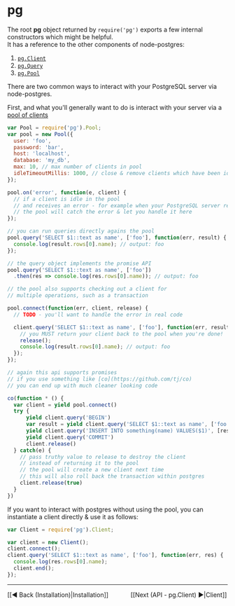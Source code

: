 # pg

The root __pg__ object returned by `require('pg')` exports a few internal constructors which might be helpful.  
It has a reference to the other components of node-postgres: 

1. [`pg.Client`](https://github.com/brianc/node-postgres/wiki/Client)
2. [`pg.Query`](https://github.com/brianc/node-postgres/wiki/Query)
3. [`pg.Pool`](https://github.com/brianc/node-pg-pool)

There are two common ways to interact with your PostgreSQL server via node-postgres.

First, and what you'll generally want to do is interact with your server via a [pool of clients](https://github.com/brianc/node-pg-pool)

```js
var Pool = require('pg').Pool;
var pool = new Pool({
  user: 'foo',
  password: 'bar',
  host: 'localhost',
  database: 'my_db',
  max: 10, // max number of clients in pool
  idleTimeoutMillis: 1000, // close & remove clients which have been idle > 1 second
});

pool.on('error', function(e, client) {
  // if a client is idle in the pool
  // and receives an error - for example when your PostgreSQL server restarts
  // the pool will catch the error & let you handle it here
});

// you can run queries directly agains the pool
pool.query('SELECT $1::text as name', ['foo'], function(err, result) {
  console.log(result.rows[0].name); // output: foo
});

// the query object implements the promise API
pool.query('SELECT $1::text as name', ['foo'])
  .then(res => console.log(res.rows[0].name)); // output: foo

// the pool also supports checking out a client for
// multiple operations, such as a transaction

pool.connect(function(err, client, release) {
  // TODO - you'll want to handle the error in real code

  client.query('SELECT $1::text as name', ['foo'], function(err, result) {
    // you MUST return your client back to the pool when you're done!
    release();
    console.log(result.rows[0].name); // output: foo
  });
});

// again this api supports promises
// if you use something like [co](https://github.com/tj/co) 
// you can end up with much cleaner looking code

co(function * () {
  var client = yield pool.connect()
  try {
      yield client.query('BEGIN')
      var result = yield client.query('SELECT $1::text as name', ['foo'])
      yield client.query('INSERT INTO something(name) VALUES($1)', [result.rows[0].name])
      yield client.query('COMMIT')
      client.release()
  } catch(e) {
    // pass truthy value to release to destroy the client
    // instead of returning it to the pool
    // the pool will create a new client next time
    // this will also roll back the transaction within postgres
    client.release(true)
  }
})
```

If you want to interact with postgres without using the pool, you can instantiate a client directly & use it as follows:

```js
var Client = require('pg').Client;

var client = new Client();
client.connect();
client.query('SELECT $1::text as name', ['foo'], function(err, res) {
  console.log(res.rows[0].name);
  client.end();
});
```

***
[[◄ Back (Installation)|Installation]] `      ` [[Next (API - pg.Client) ►|Client]]